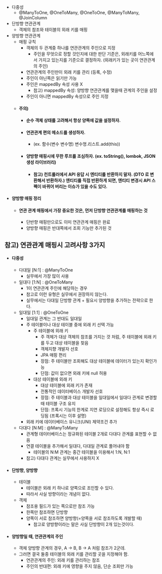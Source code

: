 - 다중성
  - @ManyToOne, @OneToMany, @OneToOne, @ManyToMany, @JoinColumn
- 단방향 연관관계
  - 객체의 참조와 테이블의 외래 키를 매핑
- 양방향 연관관계
  - 매핑 규칙
    - 객체의 두 관계중 하나를 연관관계의 주인으로 지정
      - 주인을 무엇으로 정할 것인지에 대한 판단 기준은, 외래키를 어느쪽에서 가지고 있는지를 기준으로 결정하자. (외래키가 있는 곳이 연관관계의 주인)
    - 연관관계의 주인만이 외래 키를 관리 (등록, 수정)
    - 주인이 아닌쪽은 읽기만 가능
    - 주인은 mappedBy 속성 사용 X
      - 참고) mappedBy 속성: 양방향 연관관계를 맺을때 관계의 주인을 설정
    - 주인이 아니면 mappedBy 속성으로 주인 지정
  - #### 주의)
    - #### 순수 객체 상태를 고려해서 항상 양쪽에 값을 설정하자.
    - #### 연관관계 편의 메소드를 생성하자.
      - (ex. 함수(변수 변수명) 변수명.리스트.add(this))
    - #### 양방향 매핑시에 무한 루프를 조심하자. (ex. toString(), lombok, JSON 생성 라이브러리)
      - #### 참고) 컨트롤러에서 API 응답 시 엔티티를 반환하지 말자. (DTO 로 변환해서 반환하자.) 엔티티를 직접 반환하게 되면, 엔티티 변경시 API 스펙이 바뀌어 버리는 이슈가 있을 수도 있다.
- #### 양방향 매핑 정리
  - #### 연관 관계 매핑에서 가장 중요한 것은, 먼저 단방향 연관관계를 매핑하는 것
    - 단반향 매핑만으로도 이미 연관관계 매핑은 완료
    - 양방향 매핑은 반대쪽에서 조회 기능만 추가된 것
 
## 참고) 연관관계 매핑시 고려사항 3가지 ##

- #### 다중성
  - 다대일 [N:1] : @ManyToOne
    - 실무에서 가장 많이 사용
  - 일대다 [1:N] : @OneToMany
    - 1이 연관관계 주인에 해당하는 경우
    - 참고로 이런 유형은 실무에서 권장하지 않는다.
    - 실무에서는 다대일 단방향 관계 + 필요시 양방향을 추가하는 전략으로 한다.
  - 일대일 [1:1] : @OneToOne
    - 일대일 관계는 그 반대도 일대일
    - 주 테이블이나 대상 테이블 중에 외래 키 선택 가능
      - 주 테이블에 외래 키
        - 주 객체가 대상 객체의 참조를 가지는 것 처럼, 주 테이블에 외래 키를 두고 대상 테이블을 찾음
        - 객체지향 개발자 선호
        - JPA 매핑 편리
        - 장점: 주 테이블만 조회해도 대상 테이블에 데이터가 있는지 확인가능
        - 단점: 값이 없으면 외래 키에 null 허용
      - 대상 테이블에 외래 키
        - 대상 테이블에 외래 키가 존재
        - 전통적인 데이터베이스 개발자 선호
        - 장점: 주 테이블과 대상 테이블을 일대일에서 일대다 관계로 변경할 때 테이블 구조 유지
        - 단점: 프록시 기능의 한계로 지연 로딩으로 설정해도 항상 즉시 로딩됨 (프록시는 이후 설명)
    - 외래 키에 데이터베이스 유니크(UNI) 제약조건 추가
  - 다대다 [N:M] : @ManyToMany
    - 관계형 데이터베이스는 정규화된 테이블 2개로 다대다 관계를 표현할 수 없음
    - 연결 테이블을 추가해서 일대다, 다대일 관계로 풀어내야 함
      - 테이블의 N:M 관계는 중간 테이블을 이용해서 1:N, N:1
    - 참고) 다대다 관계는 실무에서 사용하지 X
- #### 단방향, 양방향
  - 테이블
    - 테이블은 외래 키 하나로 양쪽으로 조인할 수 있다.
    - 따라서 사실 방향이라는 개념이 없다.
  - 객체
    - 참조용 필드가 있는 쪽으로만 참조 가능
    - 한쪽만 참조하면 단방향
    - 양쪽이 서로 참조하면 양방향(=양쪽을 서로 참조하도록 개발할 때)
      - 참고로 양방향이라는 말은 사실 단방향이 2개 있는것이다.
- #### 양방향일 때, 연관관계의 주인
  - 객체 양방향 관계의 경우, A -> B, B -> A 처럼 참조가 2군데.
  - 그러면 결국 둘중 테이블의 외래 키를 관리할 곳을 지정해야 함.
    - 연관관계의 주인: 외래 키를 관리하는 참조
    - 주인의 반대편: 외래 키에 영향을 주지 않음, 단순 조회만 가능
